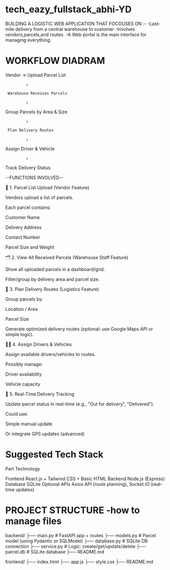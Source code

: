 # tech_eazy_fullstack_abhi-YD

BUILDING A LOGISTIC WEB APPLICATION THAT FOCOUSES ON :-
-Last-mile delivery from a central warehouse to customer
-Involves vendors,parcels,and routes.
-A Web portal is the main interface for managing everything.

#  WORKFLOW DIADRAM

Vendor → Upload Parcel List

             ↓
             
     Warehouse Receives Parcels
     
             ↓
Group Parcels by Area & Size

             ↓
             
     Plan Delivery Routes
     
             ↓
             
Assign Driver & Vehicle

             ↓
             
   Track Delivery Status


--FUNCTIONS INVOLVED--


🎯 1. Parcel List Upload (Vendor Feature)

Vendors upload a list of parcels.

Each parcel contains:

Customer Name

Delivery Address

Contact Number

Parcel Size and Weight



🗂 2. View All Received Parcels (Warehouse Staff Feature)

Show all uploaded parcels in a dashboard/grid.

Filter/group by delivery area and parcel size.


🚚 3. Plan Delivery Routes (Logistics Feature)

Group parcels by:

Location / Area

Parcel Size


Generate optimized delivery routes (optional: use Google Maps API or simple logic).


👨‍✈ 4. Assign Drivers & Vehicles

Assign available drivers/vehicles to routes.

Possibly manage:

Driver availability

Vehicle capacity



📍 5. Real-Time Delivery Tracking

Update parcel status in real-time (e.g., "Out for delivery", "Delivered").

Could use:

Simple manual update

Or integrate GPS updates (advanced)


# Suggested Tech Stack

Part	Technology

Frontend	React.js + Tailwind CSS + Basic HTML
Backend	    Node.js (Express)
Database	SQLite
Optional APIs	Axios API (route planning), Socket.IO (real-time updates)


# PROJECT STRUCTURE -how to manage files 

backend/
├── main.py               # FastAPI app + routes
├── models.py             # Parcel model (using Pydantic or SQLModel)
├── database.py           # SQLite DB connection
├── service.py            # Logic: create/get/update/delete
├── parcel.db             # SQLite database
├── README.md

frontend/
├── index.html
├── app.js
├── style.css
├── README.md


